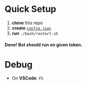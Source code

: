 # Quick Setup

1. **clone** this repo
1. **create** [`config.json`](https://github.com/framefighter/framebot/blob/master/docs/setup.md)
1. **run** `./bash/restart.sh`

#### Done! Bot should run on given token.

# Debug

- On **VSCode**: `F5`
